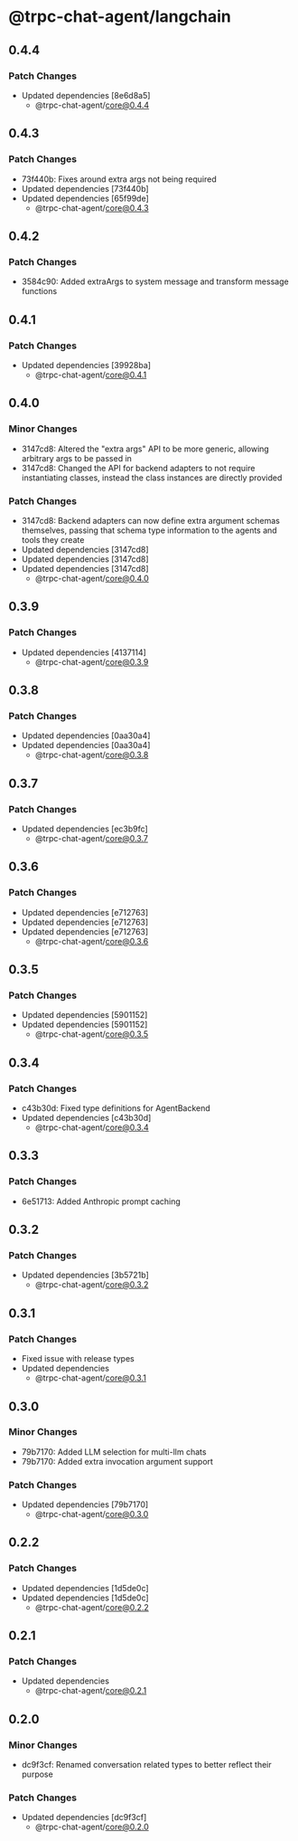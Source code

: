 # @trpc-chat-agent/langchain

## 0.4.4

### Patch Changes

- Updated dependencies [8e6d8a5]
  - @trpc-chat-agent/core@0.4.4

## 0.4.3

### Patch Changes

- 73f440b: Fixes around extra args not being required
- Updated dependencies [73f440b]
- Updated dependencies [65f99de]
  - @trpc-chat-agent/core@0.4.3

## 0.4.2

### Patch Changes

- 3584c90: Added extraArgs to system message and transform message functions

## 0.4.1

### Patch Changes

- Updated dependencies [39928ba]
  - @trpc-chat-agent/core@0.4.1

## 0.4.0

### Minor Changes

- 3147cd8: Altered the "extra args" API to be more generic, allowing arbitrary args to be passed in
- 3147cd8: Changed the API for backend adapters to not require instantiating classes, instead the class instances are directly provided

### Patch Changes

- 3147cd8: Backend adapters can now define extra argument schemas themselves, passing that schema type information to the agents and tools they create
- Updated dependencies [3147cd8]
- Updated dependencies [3147cd8]
- Updated dependencies [3147cd8]
  - @trpc-chat-agent/core@0.4.0

## 0.3.9

### Patch Changes

- Updated dependencies [4137114]
  - @trpc-chat-agent/core@0.3.9

## 0.3.8

### Patch Changes

- Updated dependencies [0aa30a4]
- Updated dependencies [0aa30a4]
  - @trpc-chat-agent/core@0.3.8

## 0.3.7

### Patch Changes

- Updated dependencies [ec3b9fc]
  - @trpc-chat-agent/core@0.3.7

## 0.3.6

### Patch Changes

- Updated dependencies [e712763]
- Updated dependencies [e712763]
- Updated dependencies [e712763]
  - @trpc-chat-agent/core@0.3.6

## 0.3.5

### Patch Changes

- Updated dependencies [5901152]
- Updated dependencies [5901152]
  - @trpc-chat-agent/core@0.3.5

## 0.3.4

### Patch Changes

- c43b30d: Fixed type definitions for AgentBackend
- Updated dependencies [c43b30d]
  - @trpc-chat-agent/core@0.3.4

## 0.3.3

### Patch Changes

- 6e51713: Added Anthropic prompt caching

## 0.3.2

### Patch Changes

- Updated dependencies [3b5721b]
  - @trpc-chat-agent/core@0.3.2

## 0.3.1

### Patch Changes

- Fixed issue with release types
- Updated dependencies
  - @trpc-chat-agent/core@0.3.1

## 0.3.0

### Minor Changes

- 79b7170: Added LLM selection for multi-llm chats
- 79b7170: Added extra invocation argument support

### Patch Changes

- Updated dependencies [79b7170]
  - @trpc-chat-agent/core@0.3.0

## 0.2.2

### Patch Changes

- Updated dependencies [1d5de0c]
- Updated dependencies [1d5de0c]
  - @trpc-chat-agent/core@0.2.2

## 0.2.1

### Patch Changes

- Updated dependencies
  - @trpc-chat-agent/core@0.2.1

## 0.2.0

### Minor Changes

- dc9f3cf: Renamed conversation related types to better reflect their purpose

### Patch Changes

- Updated dependencies [dc9f3cf]
  - @trpc-chat-agent/core@0.2.0
